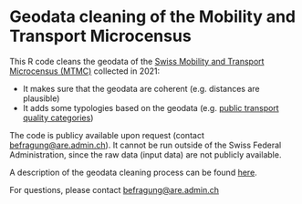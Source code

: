 # Geodata cleaning of the Mobility and Transport Microcensus

This R code cleans the geodata of the [Swiss Mobility and Transport Microcensus (MTMC)](https://www.are.admin.ch/mtmc) collected in 2021:
- It makes sure that the geodata are coherent (e.g. distances are plausible)
- It adds some typologies based on the geodata (e.g. [public transport quality categories](https://s.geo.admin.ch/91f3a3a9e2))

The code is publicy available upon request (contact befragung@are.admin.ch). It cannot be run outside of the Swiss Federal Administration, since the raw data (input data) are not publicly available.

A description of the geodata cleaning process can be found [here](https://github.com/AREschweiz/microcensus-geodata-cleaning/blob/main/Documentation_Plausibility_Checks_MTMC_2021_ARE.pdf).

For questions, please contact befragung@are.admin.ch
